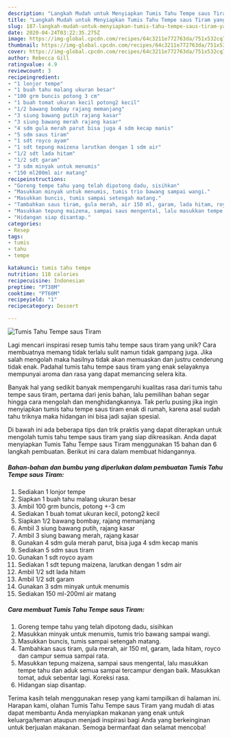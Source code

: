 ```yaml
---
description: "Langkah Mudah untuk Menyiapkan Tumis Tahu Tempe saus Tiram yang Bisa Manjain Lidah"
title: "Langkah Mudah untuk Menyiapkan Tumis Tahu Tempe saus Tiram yang Bisa Manjain Lidah"
slug: 187-langkah-mudah-untuk-menyiapkan-tumis-tahu-tempe-saus-tiram-yang-bisa-manjain-lidah
date: 2020-04-24T03:22:35.275Z
image: https://img-global.cpcdn.com/recipes/64c3211e772763da/751x532cq70/tumis-tahu-tempe-saus-tiram-foto-resep-utama.jpg
thumbnail: https://img-global.cpcdn.com/recipes/64c3211e772763da/751x532cq70/tumis-tahu-tempe-saus-tiram-foto-resep-utama.jpg
cover: https://img-global.cpcdn.com/recipes/64c3211e772763da/751x532cq70/tumis-tahu-tempe-saus-tiram-foto-resep-utama.jpg
author: Rebecca Gill
ratingvalue: 4.9
reviewcount: 3
recipeingredient:
- "1 lonjor tempe"
- "1 buah tahu malang ukuran besar"
- "100 grm buncis potong 3 cm"
- "1 buah tomat ukuran kecil potong2 kecil"
- "1/2 bawang bombay rajang memanjang"
- "3 siung bawang putih rajang kasar"
- "3 siung bawang merah rajang kasar"
- "4 sdm gula merah parut bisa juga 4 sdm kecap manis"
- "5 sdm saus tiram"
- "1 sdt royco ayam"
- "1 sdt tepung maizena larutkan dengan 1 sdm air"
- "1/2 sdt lada hitam"
- "1/2 sdt garam"
- "3 sdm minyak untuk menumis"
- "150 ml200ml air matang"
recipeinstructions:
- "Goreng tempe tahu yang telah dipotong dadu, sisihkan"
- "Masukkan minyak untuk menumis, tumis trio bawang sampai wangi."
- "Masukkan buncis, tumis sampai setengah matang."
- "Tambahkan saus tiram, gula merah, air 150 ml, garam, lada hitam, royco dan campur semua sampai rata."
- "Masukkan tepung maizena, sampai saus mengental, lalu masukkan tempe tahu dan aduk semua sampai tercampur dengan baik. Masukkan tomat, aduk sebentar lagi. Koreksi rasa."
- "Hidangan siap disantap."
categories:
- Resep
tags:
- tumis
- tahu
- tempe

katakunci: tumis tahu tempe 
nutrition: 118 calories
recipecuisine: Indonesian
preptime: "PT38M"
cooktime: "PT60M"
recipeyield: "1"
recipecategory: Dessert

---
```



![Tumis Tahu Tempe saus Tiram](https://img-global.cpcdn.com/recipes/64c3211e772763da/751x532cq70/tumis-tahu-tempe-saus-tiram-foto-resep-utama.jpg)

Lagi mencari inspirasi resep tumis tahu tempe saus tiram yang unik? Cara membuatnya memang tidak terlalu sulit namun tidak gampang juga. Jika salah mengolah maka hasilnya tidak akan memuaskan dan justru cenderung tidak enak. Padahal tumis tahu tempe saus tiram yang enak selayaknya mempunyai aroma dan rasa yang dapat memancing selera kita.



Banyak hal yang sedikit banyak mempengaruhi kualitas rasa dari tumis tahu tempe saus tiram, pertama dari jenis bahan, lalu pemilihan bahan segar hingga cara mengolah dan menghidangkannya. Tak perlu pusing jika ingin menyiapkan tumis tahu tempe saus tiram enak di rumah, karena asal sudah tahu triknya maka hidangan ini bisa jadi sajian spesial.


Di bawah ini ada beberapa tips dan trik praktis yang dapat diterapkan untuk mengolah tumis tahu tempe saus tiram yang siap dikreasikan. Anda dapat menyiapkan Tumis Tahu Tempe saus Tiram menggunakan 15 bahan dan 6 langkah pembuatan. Berikut ini cara dalam membuat hidangannya.

<!--inarticleads1-->

##### Bahan-bahan dan bumbu yang diperlukan dalam pembuatan Tumis Tahu Tempe saus Tiram:

1. Sediakan 1 lonjor tempe
1. Siapkan 1 buah tahu malang ukuran besar
1. Ambil 100 grm buncis, potong +-3 cm
1. Sediakan 1 buah tomat ukuran kecil, potong2 kecil
1. Siapkan 1/2 bawang bombay, rajang memanjang
1. Ambil 3 siung bawang putih, rajang kasar
1. Ambil 3 siung bawang merah, rajang kasar
1. Gunakan 4 sdm gula merah parut, bisa juga 4 sdm kecap manis
1. Sediakan 5 sdm saus tiram
1. Gunakan 1 sdt royco ayam
1. Sediakan 1 sdt tepung maizena, larutkan dengan 1 sdm air
1. Ambil 1/2 sdt lada hitam
1. Ambil 1/2 sdt garam
1. Gunakan 3 sdm minyak untuk menumis
1. Sediakan 150 ml-200ml air matang




<!--inarticleads2-->

##### Cara membuat Tumis Tahu Tempe saus Tiram:

1. Goreng tempe tahu yang telah dipotong dadu, sisihkan
1. Masukkan minyak untuk menumis, tumis trio bawang sampai wangi.
1. Masukkan buncis, tumis sampai setengah matang.
1. Tambahkan saus tiram, gula merah, air 150 ml, garam, lada hitam, royco dan campur semua sampai rata.
1. Masukkan tepung maizena, sampai saus mengental, lalu masukkan tempe tahu dan aduk semua sampai tercampur dengan baik. Masukkan tomat, aduk sebentar lagi. Koreksi rasa.
1. Hidangan siap disantap.




Terima kasih telah menggunakan resep yang kami tampilkan di halaman ini. Harapan kami, olahan Tumis Tahu Tempe saus Tiram yang mudah di atas dapat membantu Anda menyiapkan makanan yang enak untuk keluarga/teman ataupun menjadi inspirasi bagi Anda yang berkeinginan untuk berjualan makanan. Semoga bermanfaat dan selamat mencoba!

